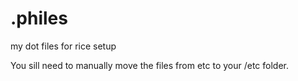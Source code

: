 # .philes
my dot files for rice setup

You sill need to manually move the files from etc to your /etc folder.
